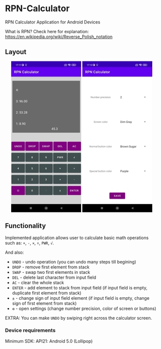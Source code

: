 # RPN-Calculator
RPN Calculator Application for Android Devices

What is RPN? Check here for explanation: https://en.wikipedia.org/wiki/Reverse_Polish_notation

## Layout
<p align="center">
  <img src="images/main-activity.jpg" width="230" height="495" alt="main activity"/>
  <img src="images/settings.jpg" width="230" height="495" alt="settings"/>
</p>

## Functionality
Implemented application allows user to calculate basic math operations such as: `+`, `-`, `×`, `÷`, `PWR`, `√`.

And also:
- `UNDO` - undo operation (you can undo many steps till begining)
- `DROP` - remove first element from stack
- `SWAP` - swap two first elements in stack
- `DEL` - delete last character from input field
- `AC` - clear the whole stack
- `ENTER` - add element to stack from input field (if input field is empty, duplicate first element from stack)
- `±` - change sign of input field element (if input field is empty, change sign of first element from stack)
- `⚙` - open settings (change number precision, color of screen or buttons)

EXTRA: You can make `UNDO` by swiping right across the calculator screen.

### Device requirements
Minimum SDK: API21: Android 5.0 (Lollipop)
